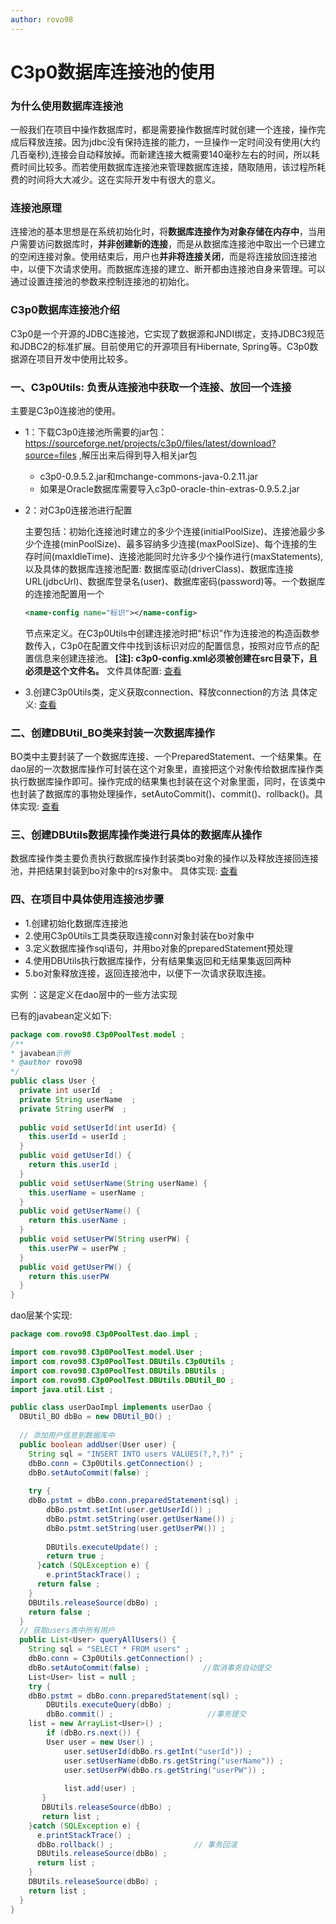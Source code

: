 ```yaml
---
author: rovo98
---
```


# C3p0数据库连接池的使用

### 为什么使用数据库连接池

  一般我们在项目中操作数据库时，都是需要操作数据库时就创建一个连接，操作完成后释放连接。因为jdbc没有保持连接的能力，一旦操作一定时间没有使用(大约几百毫秒),连接会自动释放掉。而新建连接大概需要140毫秒左右的时间，所以耗费时间比较多。而若使用数据库连接池来管理数据库连接，随取随用，该过程所耗费的时间将大大减少。这在实际开发中有很大的意义。


### 连接池原理

  连接池的基本思想是在系统初始化时，将**数据库连接作为对象存储在内存中**，当用户需要访问数据库时，**并非创建新的连接**，而是从数据库连接池中取出一个已建立的空闲连接对象。使用结束后，用户也**并非将连接关闭**，而是将连接放回连接池中，以便下次请求使用。而数据库连接的建立、断开都由连接池自身来管理。可以通过设置连接池的参数来控制连接池的初始化。

### C3p0数据库连接池介绍

  C3p0是一个开源的JDBC连接池，它实现了数据源和JNDI绑定，支持JDBC3规范和JDBC2的标准扩展。目前使用它的开源项目有Hibernate, Spring等。C3p0数据源在项目开发中使用比较多。

### 一、C3p0Utils: 负责从连接池中获取一个连接、放回一个连接

  主要是C3p0连接池的使用。
- 1：下载C3p0连接池所需要的jar包： https://sourceforge.net/projects/c3p0/files/latest/download?source=files ,解压出来后得到导入相关jar包
  - c3p0-0.9.5.2.jar和mchange-commons-java-0.2.11.jar
  - 如果是Oracle数据库需要导入c3p0-oracle-thin-extras-0.9.5.2.jar

- 2：对C3p0连接池进行配置

  主要包括：初始化连接池时建立的多少个连接(initialPoolSize)、连接池最少多少个连接(minPoolSize)、最多容纳多少连接(maxPoolSize)、每个连接的生存时间(maxIdleTime)、连接池能同时允许多少个操作进行(maxStatements),以及具体的数据库连接池配置: 数据库驱动(driverClass)、数据库连接URL(jdbcUrl)、数据库登录名(user)、数据库密码(password)等。一个数据库的连接池配置用一个 
  ```xml
  <name-config name="标识"></name-config>
  ```

  节点来定义。在C3p0Utils中创建连接池时把"标识"作为连接池的构造函数参数传入，C3p0在配置文件中找到该标识对应的配置信息，按照对应节点的配置信息来创建连接池。
  **[注]: c3p0-config.xml必须被创建在src目录下，且必须是这个文件名。**
  文件具体配置: [查看](https://github.com/rovo98/java-learning/blob/master/database/c3p0/c3p0-config.xml)

- 3.创建C3p0Utils类，定义获取connection、释放connection的方法
  具体定义: [查看](https://github.com/rovo98/java-learning/blob/master/database/c3p0/C3p0Utils.java)

### 二、创建DBUtil_BO类来封装一次数据库操作

  BO类中主要封装了一个数据库连接、一个PreparedStatement、一个结果集。在dao层的一次数据库操作可封装在这个对象里，直接把这个对象传给数据库操作类执行数据库操作即可。操作完成的结果集也封装在这个对象里面，同时，在该类中也封装了数据库的事物处理操作，setAutoCommit()、commit()、rollback()。具体实现: [查看](https://github.com/rovo98/java-learning/blob/master/database/c3p0/DBUtil_BO.java)

### 三、创建DBUtils数据库操作类进行具体的数据库从操作

  数据库操作类主要负责执行数据库操作封装类bo对象的操作以及释放连接回连接池，并把结果封装到bo对象中的rs对象中。
  具体实现: [查看](https://github.com/rovo98/java-learning/blob/master/database/c3p0/DBUtils.java)


### 四、在项目中具体使用连接池步骤

- 1.创建初始化数据库连接池
- 2.使用C3p0Utils工具类获取连接conn对象封装在bo对象中
- 3.定义数据库操作sql语句，并用bo对象的preparedStatement预处理
- 4.使用DBUtils执行数据库操作，分有结果集返回和无结果集返回两种
- 5.bo对象释放连接，返回连接池中，以便下一次请求获取连接。

实例 ：这是定义在dao层中的一些方法实现

已有的javabean定义如下:
```java
package com.rovo98.C3p0PoolTest.model ;
/**
* javabean示例
* @author rovo98
*/
public class User {
  private int userId  ;
  private String userName  ;
  private String userPW  ;
  
  public void setUserId(int userId) {
    this.userId = userId ;
  }
  public void getUserId() {
  	return this.userId ;
  }
  public void setUserName(String userName) {
  	this.userName = userName ;
  }
  public void getUserName() {
  	return this.userName ;
  }
  public void setUserPW(String userPW) {
  	this.userPW = userPW ;
  }
  public void getUserPW() {
  	return this.userPW
  }
}
```

dao层某个实现:

```java
package com.rovo98.C3p0PoolTest.dao.impl ;

import com.rovo98.C3p0PoolTest.model.User ;
import com.rovo98.C3p0PoolTest.DBUtils.C3p0Utils ;
import com.rovo98.C3p0PoolTest.DBUtils.DBUtils ;
import com.rovo98.C3p0PoolTest.DBUtils.DBUtil_BO ;
import java.util.List ;

public class userDaoImpl implements userDao {
  DBUtil_BO dbBo = new DBUtil_BO() ;
  
  // 添加用户信息到数据库中
  public boolean addUser(User user) {
    String sql = "INSERT INTO users VALUES(?,?,?)" ;
    dbBo.conn = C3p0Utils.getConnection() ;
    dbBo.setAutoCommit(false) ;
    
    try {
  	dbBo.pstmt = dbBo.conn.preparedStatement(sql) ;
      	dbBo.pstmt.setInt(user.getUserId()) ;
      	dbBo.pstmt.setString(user.getUserName()) ;
      	dbBo.pstmt.setString(user.getUserPW()) ;
      	
      	DBUtils.executeUpdate() ;
      	return true ;
	  }catch (SQLException e) {
  		e.printStackTrace() ;
      return false ;
    }
    DBUtils.releaseSource(dbBo) ;
    return false ;
  }
  // 获取users表中所有用户
  public List<User> queryAllUsers() {
    String sql = "SELECT * FROM users" ;
    dbBo.conn = C3p0Utils.getConnection() ;
    dbBo.setAutoCommit(false) ;            //取消事务自动提交
    List<User> list = null ;
    try {
  	dbBo.pstmt = dbBo.conn.preparedStatement(sql) ;
      	DBUtils.executeQuery(dbBo) ;
      	dbBo.commit() ;                     //事务提交
	list = new ArrayList<User>() ;
      	if (dbBo.rs.next()) {
  		User user = new User() ;
          	user.setUserId(dbBo.rs.getInt("userId")) ;
          	user.setUserName(dbBo.rs.getString("userName")) ;
          	user.setUserPW(dbBo.rs.getString("userPW")) ;
          	
          	list.add(user) ;
       }
       DBUtils.releaseSource(dbBo) ;
       return list ;
    }catch (SQLException e) {
      e.printStackTrace() ;
      dbBo.rollback() ;                  // 事务回滚
      DBUtils.releaseSource(dbBo) ;
      return list ;
    }
    DBUtils.releaseSource(dbBo) ;
    return list ;
  }
}
```

